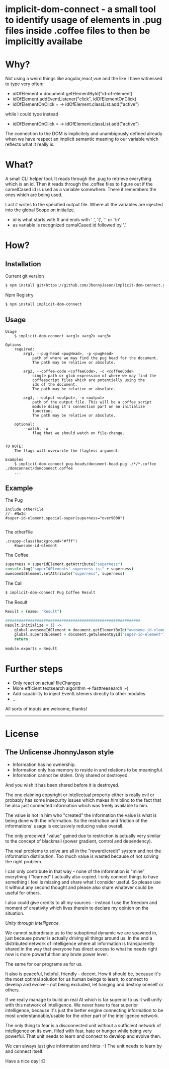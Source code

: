 # implicit-dom-connect - a small tool to identify usage of elements in .pug files inside .coffee files to then be implicitly availabe 

# Why?
Not using a weird things like angular,react,vue and the like I have witnessed to type very often:

- idOfElement = document.getElementById("id-of-element)
- idOfElement.addEventListener("click", idOfElementOnClick)
- idOfElementOnClick = -> idOfElement.classList.add("active")

while I could type instead

- idOfElementOnClick = -> idOfElement.classList.add("active")

The connection to the DOM is implicitely and unambigously defined already when we have respect an implicit semantic meaning to our variable which reflects what it really is.

# What?

A small CLI helper tool.
It reads through the .pug to retrieve everything which is an id.
Then it reads through the .coffee files to figure out if the camelCased id is used as a variable somewhere. There it remembers the ones which are being used.

Last it writes to the specified output file. Where all the variables are injected into the global Scope on initialize.

- id is what starts with # and ends with ' ', '(', '.' or '\n'
- as variable is recognized camalCased id followed by '.'

# How?

Installation
------------

Current git version
``` sh
$ npm install git+https://github.com/JhonnyJason/implicit-dom-connect.git
```
Npm Registry
``` sh
$ npm install implicit-dom-connect
```

Usage
-----

```
Usage
    $ implicit-dom-connect <arg1> <arg2> <arg3>

Options
    required: 
        arg1, --pug-head <pugHead>, -p <pugHead>
            path of where we may find the pug head for the document.
            The path may be relative or absolute.
            
        arg2, --coffee-code <coffeeCode>, -c <coffeeCode>
            single path or glob expression of where we may find the
            coffeescript files which are potentially using the
            ids of the document.
            The path may be relative or absolute.

        arg3, --output <output>, -o <output>
            path of the output file. This will be a coffee script
            module doing it's connection part on an initialize 
            function.
            The path may be relative or absolute.

    optional:
        --watch, -w
            flag that we should watch on file-change.


TO NOTE:
    The flags will overwrite the flagless argument.

Examples
    $ implicit-dom-connect pug-heads/document-head.pug ./*/*.coffee ./domconnect/domconnect.coffee 
    ...
```

Example
-----
The Pug
```pug
include otherFile
//- #NoId
#super-id-element.special-super(superness="over9000")


```
The otherFile
```pug
.crappy-class(background="#fff")
    #awesome-id-element
```

The Coffee
```coffeescript
superness = superIdElement.getAttribute("superness")
console.log("superIdElements' superness is:" + superness)
awesomeIdElement.setAttribute("superness", superness)

```

The Call
```sh
$ implicit-dom-connect Pug Coffee Result
```

The Result
```coffeescript
Result = {name: "Result"}

############################################################
Result.initialize = () ->
    global.awesomeIdElement = document.getElementById("awesome-id-element")
    global.superIdElement = document.getElementById("super-id-element")
    return
    
module.exports = Result

```

# Further steps
- Only react on actual fileChanges
- More efficient textsearch algorithm -> fasttreesearch ;-)
- Add capability to inject EventListeners directly to other modules
- ...


All sorts of inputs are welcome, thanks!

---

# License

## The Unlicense JhonnyJason style

- Information has no ownership.
- Information only has memory to reside in and relations to be meaningful.
- Information cannot be stolen. Only shared or destroyed.

And you wish it has been shared before it is destroyed.

The one claiming copyright or intellectual property either is really evil or probably has some insecurity issues which makes him blind to the fact that he also just connected information which was freely available to him.

The value is not in him who "created" the information the value is what is being done with the information.
So the restriction and friction of the informations' usage is exclusively reducing value overall.

The only preceived "value" gained due to restriction is actually very similar to the concept of blackmail (power gradient, control and dependency).

The real problems to solve are all in the "reward/credit" system and not the information distribution. Too much value is wasted because of not solving the right problem.

I can only contribute in that way - none of the information is "mine" everything I "learned" I actually also copied.
I only connect things to have something I feel is missing and share what I consider useful. So please use it without any second thought and please also share whatever could be useful for others. 

I also could give credits to all my sources - instead I use the freedom and moment of creativity which lives therein to declare my opinion on the situation. 

*Unity through Intelligence.*

We cannot subordinate us to the suboptimal dynamic we are spawned in, just because power is actually driving all things around us.
In the end a distributed network of intelligence where all information is transparently shared in the way that everyone has direct access to what he needs right now is more powerful than any brute power lever.

The same for our programs as for us.

It also is peaceful, helpful, friendly - decent. How it should be, because it's the most optimal solution for us human beings to learn, to connect to develop and evolve - not being excluded, let hanging and destroy oneself or others.

If we really manage to build an real AI which is far superior to us it will unify with this network of intelligence.
We never have to fear superior intelligence, because it's just the better engine connecting information to be most understandable/usable for the other part of the intelligence network.

The only thing to fear is a disconnected unit without a sufficient network of intelligence on its own, filled with fear, hate or hunger while being very powerful. That unit needs to learn and connect to develop and evolve then.

We can always just give information and hints :-) The unit needs to learn by and connect itself.

Have a nice day! :D